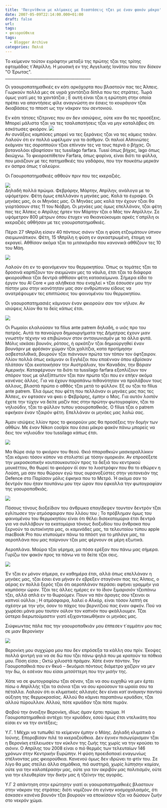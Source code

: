```yaml
---
title: 'Παιγνίθκια με κλίμακες με διαστάσεις τζαι με έναν φακόν μάκρο'
date: 2007-05-09T22:14:00.000+01:00
draft: false
url: 
tags: 
- φκιορούθκια
tags:
  - Blogger Archive
categories: Παλιά
---
```


  
  
Το κείμενον τούτον εγράφτην μεταξύ της πρώτης τζαι της τρίτης εφτομάδας τ΄Άπρίλλη. Η μουσική εν της Αγγελικής Ιονάτου που τον δίσκον "Ο Έρωτας".  
\_\_\_\_\_\_\_\_\_\_\_\_\_\_\_\_\_\_\_\_\_\_\_\_\_\_\_\_\_\_\_\_\_\_\_\_\_\_\_\_\_\_\_  
  
  
Οι γαουροπατημαθκιές εν κάτι αρκόχορτα που βλαστούν πας τες Άλπεις. Γιωρκούν πολλά μες σε υγρά χαντάτζια δίπλα που τες στράτες. Τωρά όμως γιατί μες τα χαντάτζια ; Ε αυτή είναι τζαι η ερώτηση στην οποία πρέπει να απαντήσεις φίλε αναγνώστη αν έσιεις το κουράγιον τζαι δκιαβάσεις το πποστ ως την νάκραν του σεντονιού.  
  
Εν κάτι τάτσες τζίτρινες που αν δεν ισσιύψεις, ούτε καν θα τες προσέξεις. Μπορεί μάλιστα τζαι να τες τσαλαπατήσεις τζαι να μην καταλάβεις ότι εσκότωσες φκιόρον. [![](https://blogger.googleusercontent.com/img/b/R29vZ2xl/AVvXsEjRAMoYpx37pV-ins9mqDf3p4zYVJixkdnTD6wKaqGcOfCW_fHDRqq5Vqa_ZsvKGp3frlvax_qXAe9Xohnf3YZM0o4D1g3lNatombsxaP5TC1HJ7h0f141uaSwj6xlIYDpOf4Bd9JxE_D0/s400/%CE%A4%CE%BF%CF%85%CF%83%CE%B9%CE%BB%CE%B1%CE%B3%CE%BF1.JPG)](https://blogger.googleusercontent.com/img/b/R29vZ2xl/AVvXsEjRAMoYpx37pV-ins9mqDf3p4zYVJixkdnTD6wKaqGcOfCW_fHDRqq5Vqa_ZsvKGp3frlvax_qXAe9Xohnf3YZM0o4D1g3lNatombsxaP5TC1HJ7h0f141uaSwj6xlIYDpOf4Bd9JxE_D0/s1600-h/%CE%A4%CE%BF%CF%85%CF%83%CE%B9%CE%BB%CE%B1%CE%B3%CE%BF1.JPG)  
Αν συνάξεις καμπόσες μπορεί να τες ξεράνεις τζαι να τες κάμεις τσιάιν. Λαλούν ότι εν πολλά ωφέλιμον για το άσθμαν. Οι παλιοί Αλπινιώτες εκάμναν τες σοροππούιν τζιαι επίνναν τες να τους περνά ο βήχας. Οι βοτανολόοι εβαφτίσαν τες tussilago farfara. Tussi όπως βήχας, lago όπως δκιώχνω. Το φκιοροεπίθετον Farfara, όπως φαρίνα, είναι διότι τα φύλλα, που μοιάζουν με τες πατημαθκιές του γαδάρου, που την πουκάτω μερκάν εν άσπρα όπως τ΄αλεύριν.  
  
Οι Γαουροπατημαθκιές αθθούν πριν που τες κκεραζιές.  
  
[![](https://blogger.googleusercontent.com/img/b/R29vZ2xl/AVvXsEh_IAmUrtYxLHjnittz8KSiAxN8_Z6WH5_pL7G_d6AaBTK7LgqbEnoPivCpXVTNvGKgWiyWLp3dvp9KN2DZt-jRL9iNJHjwwW4I97OclGFo9ouWCOtvnurd-Co_-K4SMRacxxwnRHmWQiU/s400/%CE%9A%CE%B5%CF%81%CE%B1%CE%B6%CE%B9%CE%AC.JPG)](https://blogger.googleusercontent.com/img/b/R29vZ2xl/AVvXsEh_IAmUrtYxLHjnittz8KSiAxN8_Z6WH5_pL7G_d6AaBTK7LgqbEnoPivCpXVTNvGKgWiyWLp3dvp9KN2DZt-jRL9iNJHjwwW4I97OclGFo9ouWCOtvnurd-Co_-K4SMRacxxwnRHmWQiU/s1600-h/%CE%9A%CE%B5%CF%81%CE%B1%CE%B6%CE%B9%CE%AC.JPG)  
Δηλαδή πολλά πρώιμα. Φεβράρην, Μάρτην, Απρίλην, ανάλογα με το υψόμετρον. Φέτη όμως επελλάναν η μηνάες μας. Καλά το έγραψα. Οι μηνάες μας, όι οι Μηνάες μας. Οι Μηνάες μας καλά την έχουν τζιαι θα γιορτάσουν στες 11 του Νιόβρη. Οι μηνάες μας όμως επελλάναν, τζαι φέτη πας τες Άλπεις ο Απρίλης ήρτεν τον Μάρτην τζαι ο Μάς τον Απρίλλην. Σε υψόμετρον 800 μέτρων όπου έτυχεν να θκιανεύκουμαι αρκές τ΄απρίλη οι κκεραζιές αθθήσαν με τες γαουροπατημαθκιές.  
  
Πέρσι 27 τΆπρίλη είσιεν 40 πόντους σιόνιν τζαι η φύση ετζοιμάτουν ύπνον σιειμωνιάτικον. Φέτη, 15 τΆπρίλη η φύση εν αγκαστρωμένη, έτοιμη να εκραγεί. Αθθίσαν ακόμα τζαι τα μιτσικόριδα που κανονικά αθθίζουν τες 10 του Μάη.  
  
[![](https://blogger.googleusercontent.com/img/b/R29vZ2xl/AVvXsEi76-iv_1FgTf3ZW9xNWC-IM4F70kjCdKTPQA0BEZ1RyCpTGlzfIYJTUNi9TamtYziUXsDAyVa1GlNvsAt-xNJ2JKMnFsTfOgstVoSPQYqHA4BscBQKymlvqRAkqZN-Nd0ZK3bklkczsKw/s400/narcisse.JPG)](https://blogger.googleusercontent.com/img/b/R29vZ2xl/AVvXsEi76-iv_1FgTf3ZW9xNWC-IM4F70kjCdKTPQA0BEZ1RyCpTGlzfIYJTUNi9TamtYziUXsDAyVa1GlNvsAt-xNJ2JKMnFsTfOgstVoSPQYqHA4BscBQKymlvqRAkqZN-Nd0ZK3bklkczsKw/s1600-h/narcisse.JPG)  
  
Λαλούν ότι εν το φαινόμενον του θερμοκηπίου. Όπως οι τομάτες τζαι τα δροσινά καρπίζουν τον σιειμώναν μες τα νάυλα, έτσι τζαι τα διάφορα φκιορούθκια τζαι δεντρά αθθίσαν φέτη κατασιείμωνα. Σήμερα είδα το έργον του Al Core « μια αλήθκεια που ενοχλεί » τζαι έσουσεν μου την πίστην μου στην ικανότηταν μας σαν ανθρώπινου είδους να ανατρέψουμεν τες επιπτώσεις του φαινομένου του θερμοκηπίου.  
  
Οι γαουροπατημασιές κάμνουν έναν φκιορούιν σαν τον νήλιον. Αν ισιύψεις λλίον θα το δείς κάπως έτσι.  
  
[![](https://blogger.googleusercontent.com/img/b/R29vZ2xl/AVvXsEgCfoe6i9JulUngt99BlGFMznxhBVdYHOTuRFIETZsBok56MrbMvgwCvN8VYuRBzumCa4Q_TCDW3nSTQ6eWcoPqFs0hZOZqzggyVYrC8HxMLn5-LTXB9CthIjJ6vVPC7Fs3Cgr1BN0CWeY/s400/%CE%A4%CE%BF%CF%85%CF%83%CE%B9%CE%BB%CE%AC%CE%B3%CE%BF2.JPG)](https://blogger.googleusercontent.com/img/b/R29vZ2xl/AVvXsEgCfoe6i9JulUngt99BlGFMznxhBVdYHOTuRFIETZsBok56MrbMvgwCvN8VYuRBzumCa4Q_TCDW3nSTQ6eWcoPqFs0hZOZqzggyVYrC8HxMLn5-LTXB9CthIjJ6vVPC7Fs3Cgr1BN0CWeY/s1600-h/%CE%A4%CE%BF%CF%85%CF%83%CE%B9%CE%BB%CE%AC%CE%B3%CE%BF2.JPG)  
  
Οι Ρωμαίοι ελαλούσαν τα filius ante patrem δηλαδή, ο υιός προ του πατρός. Αυτά τα πανούργα δημιουργήματα της Δήμητρας έχουν μιαν γνωστήν τέχνην να επιβιώνουν στον ανταγωνισμόν με τα άλλα φυτά. Μόλις ισκάσει βουνόν, ρότσος, ή αρκάτζιν τζαι δημιούργηθεί έναν βουνάριν με φρέσκον χώμαν τζαι χαλίτζια, κατα προτίμησην ασβεστολιθικά, βουρούν τζαι πιάννουν πρώτα τον τόπον τον όφτζαιρον. Λλίον πολλά όπως εκάμναν οι Εγγλέζοι που επαένναν όπου εβρίσκαν πλάτσαν τζαι εκατοικήσαν την Αυστράλιαν, τον Καναδάν, την Βόριαν Αμερικήν. Καταφέρνουν τα διότι τα tussilago farfara εξοπλίζουν τον σπόρον τους με αλεξίπτωτον τζαι παν πρώτα τζει που εν επήεν ακόμα κανένας άλλος. Για να έχουν παραπάνω πιθανότηταν να προλάβουν τους άλλους, βλαστά πρώτα ο αθθός τζαι μετά το φύλλον. Εξ ου τζαι το filius ante patrem. Έλα όμως που φέτη που πελλάναν οι μηνάες μας πας τες Άλπεις, εν εφτασεν να φκει ο Φεβράρης, έμπην ο Μας. Για αυτόν λοιπόν έχετε την τύχην να δείτε μαζίν πας στην πρώτην φωτογραφίαν, τζαι το νηλιούδιν, τζαι το φύλλον τυπου γαουροπαθκιάς. Ο filius τζαι ο patrem εφκήκαν έναν τζαιρόν φέτη. Επελλάναν οι μηνάες μας λαλώ σας.  
  
Άμαν ισιύψεις λλίον προς το φκιορούιν μας θα προσέξεις την δομήν των αθθών. Με έναν Nikon coolpix που έσιει μάκρο φακόν πάνω μπορείς να δεις τον νηλιούδιν του tussilago κάπως έτσι.  
  
[![](https://blogger.googleusercontent.com/img/b/R29vZ2xl/AVvXsEjIfdEFEqobF3Y2urntddcku49w6b0iu3FOol0sZlftGvS5VNON_ndQVHJss-QGeSd3qm5hG2Aor_YUNXxR8yrrb6DGJUGNXEI07A6JQ1F7iVX04n_9q8K0tXeqLkyDtkke2f40nvYWcwg/s400/%CE%A4%CE%BF%CF%85%CF%83%CE%B9%CE%BB%CE%AC%CE%B3%CE%BF3.JPG)](https://blogger.googleusercontent.com/img/b/R29vZ2xl/AVvXsEjIfdEFEqobF3Y2urntddcku49w6b0iu3FOol0sZlftGvS5VNON_ndQVHJss-QGeSd3qm5hG2Aor_YUNXxR8yrrb6DGJUGNXEI07A6JQ1F7iVX04n_9q8K0tXeqLkyDtkke2f40nvYWcwg/s1600-h/%CE%A4%CE%BF%CF%85%CF%83%CE%B9%CE%BB%CE%AC%CE%B3%CE%BF3.JPG)  
  
Μα θώρε σιόρ το φκιόρον του θεού. Θκιό ππαραθκιών μασκαραλλίκκιν τζαι κάμνει τόσον κόπον να στολιστεί με τόσην ομορκιάν. Αν επροσέξετε την μικροσκοπικήν κουτσουκουτούν προς τα δεξιά του κεντρικού μουκέττου, θα θωρεί το φκιόρον όϊ σαν το λιοστρόφιν που θα το εθώρεν η Λούση, μα σαν που θώρουν εγώ τους ουρανοξύστες στην γειτονειάν της Defence στο Παρίσσιν μόλις έφκηκα που το Μετρό. Ή ακόμα σαν το δεντρόν που ήταν πουπάνω μου την ώραν που έφκαλλα την φωτογραφίαν της γαουροπαθκιάς.  
  
[![](https://blogger.googleusercontent.com/img/b/R29vZ2xl/AVvXsEhFFhOU4QwElGbqBAO14_ncoHD07efxGB_oDZu7HwoBBMPcN2fFNXzU-aLSSTlXpd33CctddUutAjLUnCMkCyG6X1CIKw2Vd975WMOGuWAQLU8xhSRJOJmA7TeJIFbHBdAUXXgSkcL36vk/s400/%CE%B4%CE%B5%CE%BD%CF%84%CF%81%CE%BF%CE%BD.JPG)](https://blogger.googleusercontent.com/img/b/R29vZ2xl/AVvXsEhFFhOU4QwElGbqBAO14_ncoHD07efxGB_oDZu7HwoBBMPcN2fFNXzU-aLSSTlXpd33CctddUutAjLUnCMkCyG6X1CIKw2Vd975WMOGuWAQLU8xhSRJOJmA7TeJIFbHBdAUXXgSkcL36vk/s1600-h/%CE%B4%CE%B5%CE%BD%CF%84%CF%81%CE%BF%CE%BD.JPG)  
  
  
Πόσους τόνους διοξείδιον του άνθρωκα επαγίδεψεν τουντον δεντρόν τζαι εγλίτωσεν την ατμόσφαιραν που λλόου του ; Το πρόβλημαν όμως του φαινομένου του θερμοκηπίου είναι ότι θέλει δισεκατομύρια έτσι δεντρά για να συλλάβουν τα εκατομύρια τόνους διοξυδίου του άνθρακα που ξερνούν τα αυτοκίνητα μας, οι καμινάδες μας, τα τελευταίου τύπου apple macBook Pro που κτυπούμεν πάνω τα ππόστ για το μπλόγκ μας, τα αεροπλάνα που μας παίρνουν τζαι μας φέρνουν σε μέρη εξωτικά.  
  
Αεροπλάνα. Μαύρα τζαι γέρημα, μα πόσα ερέξαν που πάνω μας σήμερα. Γυρίζω τον φακόν προς τα πάνω να τα δείτε τζαι σεις.  
  
[![](https://blogger.googleusercontent.com/img/b/R29vZ2xl/AVvXsEi13ElxvzRgs2jI5y6oLq0jYFdBIr0dYSI8jv06SKYodUMiC5T_Vnkme25hza9DJ7L60_WG0sKRVXeMY7iMKgKwvYKwrMSfpafKC1FRHixvoICKIq-MYtMV9WhQvPMNbqfDXoRURQczhl8/s400/ciel.JPG)](https://blogger.googleusercontent.com/img/b/R29vZ2xl/AVvXsEi13ElxvzRgs2jI5y6oLq0jYFdBIr0dYSI8jv06SKYodUMiC5T_Vnkme25hza9DJ7L60_WG0sKRVXeMY7iMKgKwvYKwrMSfpafKC1FRHixvoICKIq-MYtMV9WhQvPMNbqfDXoRURQczhl8/s1600-h/ciel.JPG)  
  
Έν τζαι εν μόνον σήμερα, εν καθημέρα έτσι, αλλά όπως επελλάναν η μηνάες μας, τζαι έσιει ένα μήναν έν εβρεξεν σταγόναν πας τες Άλπεις, ο αέρας εν πολλά ξερός τζαι ότι αεροπλάνον περάσει αφήνει γραμμήν για καμπόσην ώραν. Τζαι τες άλλες ημέρες εν το ίδιον ξιμαρισιόν τζειπάνω τζει, αλλά απλά εν το θωρούμεν. Πουν να πάν άραγες σου τζεινοι οι καπνοί ούλλοι ; Η ατμόσφαιρα, λαλεί ο Αλκόρ, είναι τόσον λεπτή σε σχέσην με την γήν, όσον το πάχος του βερνιτζιού πας έναν αφκόν. Πού να χωρέσει μάνα μου τουτον ούλον τον καπνόν που φκάλλουμεν. Τζαι ύστερα διερωτούμαστιν γιατί εξιχαντακωθήκαν οι μηνάες μας.  
  
Σιύφκωντας πάλε πας την γαουροπαθκιάν μου έππεσεν τ΄αμμάτιν μου πας σε μιαν Βερονίκην  
  
[![](https://blogger.googleusercontent.com/img/b/R29vZ2xl/AVvXsEjbFzN21XiHDGtqg85K-DUcZIO_BxwnqGSPXwrXbw4IyqlVSlkX0VZgwCfa4DqWkLpyHW1YgXmnJCSTO0vPlEOK-IV8xm5IN-HNTIKsINauW08ALRWrMGMvyjSh1I98-KGlvArF6dgSo68/s400/%CE%92%CE%B5%CF%81%CE%BF%CE%BD%CE%AF%CE%BA%CE%B7.JPG)](https://blogger.googleusercontent.com/img/b/R29vZ2xl/AVvXsEjbFzN21XiHDGtqg85K-DUcZIO_BxwnqGSPXwrXbw4IyqlVSlkX0VZgwCfa4DqWkLpyHW1YgXmnJCSTO0vPlEOK-IV8xm5IN-HNTIKsINauW08ALRWrMGMvyjSh1I98-KGlvArF6dgSo68/s1600-h/%CE%92%CE%B5%CF%81%CE%BF%CE%BD%CE%AF%CE%BA%CE%B7.JPG)  
  
Βερονίκη μου συχχώρα μου που δεν επρόσεξα τα κάλλη σου πρίν. Έκοψες πολλά ψιντρή για να σε δώ που τζει πάνω ψηλά που με κρατούν τα πόθκια μου. Πόση είσαι ; Οκτώ χιλιοστά πράμαν. Χάτε έναν πόντον. Την Γαουροπαθκιά που εν θκυό – δκυόμισι πόντους διάμετρο χαζίριν να μεν την δω, όι εσέναν που είσαι μιτσόττερη που την μισήν της.  
  
Χάτε να σε φωτογραφίσω τζαι σέναν, τζαι να σου ευχηθώ να μεν έρτει πίσω ο Απρίλλής τζαι τα σιόνια τζαι να σου κρούσουν τα ωραία σου τα πέταλλα. Λαλούν ότι οι κλιματικές αλλαγές δεν είναι κατ΄ανάγκην παντού αύξηση της θερμοκρασίας. Αλλού θα κάμνει παραπάνω κρυάδαν, τζαι αλλού πύρουλλον. Αλλού, πότε κρυάδαν τζαι πότε πυράν.  
  
Φοβού την άνοιξην Βερονίκη, ιδίως άμαν έρτει πρώμα. Η Γαουροπατημαθκιά αντέχει την κρυάδαν, εσού όμως έτσι ντελικάτη που είσαι εν να την αντέξεις;  
  
Υ.Γ. 1 Μέχρι να τυπωθεί το κείμενον έμπην ο Μάης. Δηλαδή κλιματικά ο Ιούνης. Εποροβίσαν πιλέ τα κκεραζούθκια. Δεν έγινεν πισωγύρισμαν τζαι η Βερονίκη ετέλειωσεν τον κύκλον της ζωής της χωρίς να την κρούσει το σιόνιν. Ο Απρίλης του 2008 είναι ο πιό θερμός των τελευταίων 146 χρόνων στην Κεντρικήν Ευρώπην. Η φύση προειδοποιεί εναγωνίως στέλνοντας μας φκιορούθκια. Κανενού όμως δεν ιδρώνει το φτίν του. Σε λίγο θα μας στείλει άλλα σημάθκια, πιό αυστηρά, χωρίς λύπησην καμίαν, ούτε για την καλοπέρασην μας, ούτε για τον ακριβόν μας πολιτισμόν, ούτε για την ελευθερίαν την δικήν μας ή τζείνην της αγοράς.  
  
Υ.Γ 2 απάντηση στην ερώτησην γιατί οι γαουροπατημαθκιές βλαστουν στην νάκραν της στράτας: διότι νομίζουν ότι εγίνην κοσμοχαλασμός, ότι έσκασεν κανένα βουνόν τζαι βουρούν να εποικίσουν τζαι να δώσουν ζωήν στο νεκρόν χώμα.
